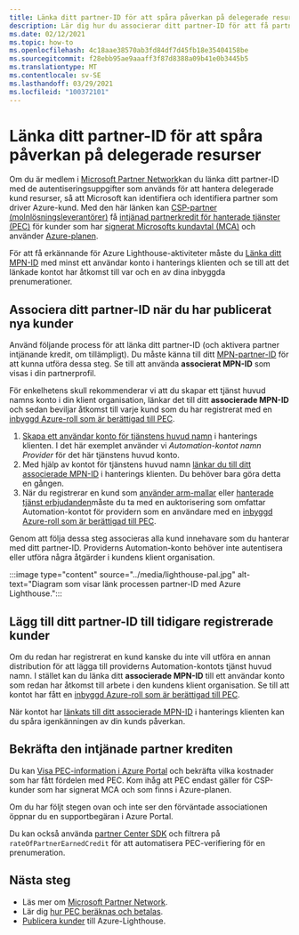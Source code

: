 ```yaml
---
title: Länka ditt partner-ID för att spåra påverkan på delegerade resurser
description: Lär dig hur du associerar ditt partner-ID för att få partner intjänad kredit (PEC) för kund resurser som du hanterar via Azure Lighthouse.
ms.date: 02/12/2021
ms.topic: how-to
ms.openlocfilehash: 4c18aae38570ab3fd84df7d45fb18e35404158be
ms.sourcegitcommit: f28ebb95ae9aaaff3f87d8388a09b41e0b3445b5
ms.translationtype: MT
ms.contentlocale: sv-SE
ms.lasthandoff: 03/29/2021
ms.locfileid: "100372101"
---
```

# <a name="link-your-partner-id-to-track-your-impact-on-delegated-resources"></a>Länka ditt partner-ID för att spåra påverkan på delegerade resurser 

Om du är medlem i [Microsoft Partner Network](https://partner.microsoft.com/)kan du länka ditt partner-ID med de autentiseringsuppgifter som används för att hantera delegerade kund resurser, så att Microsoft kan identifiera och identifiera partner som driver Azure-kund. Med den här länken kan [CSP-partner (molnlösningsleverantörer)](/partner-center/csp-overview) få [intjänad partnerkredit för hanterade tjänster (PEC)](/partner-center/partner-earned-credit) för kunder som har [signerat Microsofts kundavtal (MCA)](/partner-center/confirm-customer-agreement) och använder [Azure-planen](/partner-center/azure-plan-get-started).

För att få erkännande för Azure Lighthouse-aktiviteter måste du [Länka ditt MPN-ID](../../cost-management-billing/manage/link-partner-id.md) med minst ett användar konto i hanterings klienten och se till att det länkade kontot har åtkomst till var och en av dina inbyggda prenumerationer.

## <a name="associate-your-partner-id-when-you-onboard-new-customers"></a>Associera ditt partner-ID när du har publicerat nya kunder

Använd följande process för att länka ditt partner-ID (och aktivera partner intjänande kredit, om tillämpligt). Du måste känna till ditt [MPN-partner-ID](/partner-center/partner-center-account-setup#locate-your-mpn-id) för att kunna utföra dessa steg. Se till att använda **associerat MPN-ID** som visas i din partnerprofil.

För enkelhetens skull rekommenderar vi att du skapar ett tjänst huvud namns konto i din klient organisation, länkar det till ditt **associerade MPN-ID** och sedan beviljar åtkomst till varje kund som du har registrerat med en [inbyggd Azure-roll som är berättigad till PEC](/partner-center/azure-roles-perms-pec).

1. [Skapa ett användar konto för tjänstens huvud namn](../../active-directory/develop/howto-authenticate-service-principal-powershell.md) i hanterings klienten. I det här exemplet använder vi *Automation-kontot namn Provider* för det här tjänstens huvud konto.
1. Med hjälp av kontot för tjänstens huvud namn [länkar du till ditt associerade MPN-ID](../../cost-management-billing/manage/link-partner-id.md#link-to-a-partner-id) i hanterings klienten. Du behöver bara göra detta en gången.
1. När du registrerar en kund som [använder arm-mallar](onboard-customer.md) eller [hanterade tjänst erbjudanden](publish-managed-services-offers.md)måste du ta med en auktorisering som omfattar Automation-kontot för providern som en användare med en [inbyggd Azure-roll som är berättigad till PEC](/partner-center/azure-roles-perms-pec).

Genom att följa dessa steg associeras alla kund innehavare som du hanterar med ditt partner-ID. Providerns Automation-konto behöver inte autentisera eller utföra några åtgärder i kundens klient organisation.

:::image type="content" source="../media/lighthouse-pal.jpg" alt-text="Diagram som visar länk processen partner-ID med Azure Lighthouse.":::

## <a name="add-your-partner-id-to-previously-onboarded-customers"></a>Lägg till ditt partner-ID till tidigare registrerade kunder

Om du redan har registrerat en kund kanske du inte vill utföra en annan distribution för att lägga till providerns Automation-kontots tjänst huvud namn. I stället kan du länka ditt **associerade MPN-ID** till ett användar konto som redan har åtkomst till arbete i den kundens klient organisation. Se till att kontot har fått en [inbyggd Azure-roll som är berättigad till PEC](/partner-center/azure-roles-perms-pec).

När kontot har [länkats till ditt associerade MPN-ID](../../cost-management-billing/manage/link-partner-id.md#link-to-a-partner-id) i hanterings klienten kan du spåra igenkänningen av din kunds påverkan.

## <a name="confirm-partner-earned-credit"></a>Bekräfta den intjänade partner krediten

Du kan [Visa PEC-information i Azure Portal](/partner-center/partner-earned-credit-explanation#azure-cost-management) och bekräfta vilka kostnader som har fått fördelen med PEC. Kom ihåg att PEC endast gäller för CSP-kunder som har signerat MCA och som finns i Azure-planen.

Om du har följt stegen ovan och inte ser den förväntade associationen öppnar du en supportbegäran i Azure Portal.

Du kan också använda [partner Center SDK](/partner-center/develop/get-invoice-unbilled-consumption-lineitems) och filtrera på `rateOfPartnerEarnedCredit` för att automatisera PEC-verifiering för en prenumeration.

## <a name="next-steps"></a>Nästa steg

- Läs mer om [Microsoft Partner Network](/partner-center/mpn-overview).
- Lär dig [hur PEC beräknas och betalas](/partner-center/partner-earned-credit-explanation).
- [Publicera kunder](onboard-customer.md) till Azure-Lighthouse.
